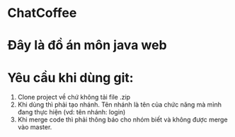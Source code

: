 # ChatCoffee
# Đây là đồ án môn java web
# Yêu cầu khi dùng git:
1. Clone project về chứ không tải file .zip
2. Khi dùng thì phải tạo nhánh. Tên nhánh là tên của chức năng mà mình đang thực hiện (vd: tên nhánh: login)
3. Khi merge code thì phải thông báo cho nhóm biết và không được merge vào master.

